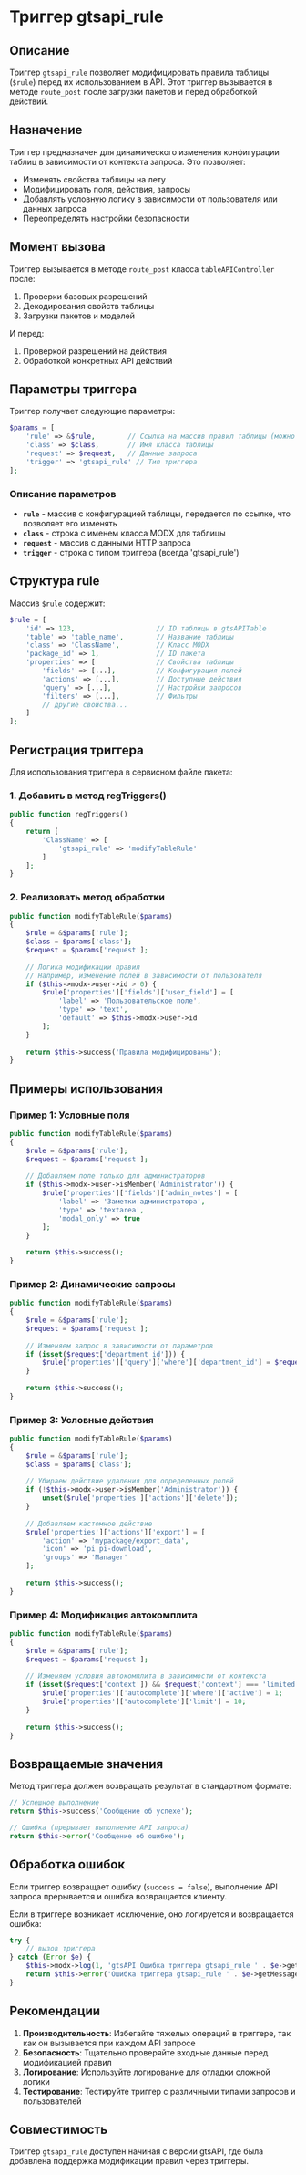 # Триггер gtsapi_rule

## Описание

Триггер `gtsapi_rule` позволяет модифицировать правила таблицы (`$rule`) перед их использованием в API. Этот триггер вызывается в методе `route_post` после загрузки пакетов и перед обработкой действий.

## Назначение

Триггер предназначен для динамического изменения конфигурации таблиц в зависимости от контекста запроса. Это позволяет:

- Изменять свойства таблицы на лету
- Модифицировать поля, действия, запросы
- Добавлять условную логику в зависимости от пользователя или данных запроса
- Переопределять настройки безопасности

## Момент вызова

Триггер вызывается в методе `route_post` класса `tableAPIController` после:
1. Проверки базовых разрешений
2. Декодирования свойств таблицы
3. Загрузки пакетов и моделей

И перед:
1. Проверкой разрешений на действия
2. Обработкой конкретных API действий

## Параметры триггера

Триггер получает следующие параметры:

```php
$params = [
    'rule' => &$rule,        // Ссылка на массив правил таблицы (можно изменять)
    'class' => $class,       // Имя класса таблицы
    'request' => $request,   // Данные запроса
    'trigger' => 'gtsapi_rule' // Тип триггера
];
```

### Описание параметров

- **`rule`** - массив с конфигурацией таблицы, передается по ссылке, что позволяет его изменять
- **`class`** - строка с именем класса MODX для таблицы
- **`request`** - массив с данными HTTP запроса
- **`trigger`** - строка с типом триггера (всегда 'gtsapi_rule')

## Структура rule

Массив `$rule` содержит:

```php
$rule = [
    'id' => 123,                    // ID таблицы в gtsAPITable
    'table' => 'table_name',        // Название таблицы
    'class' => 'ClassName',         // Класс MODX
    'package_id' => 1,              // ID пакета
    'properties' => [               // Свойства таблицы
        'fields' => [...],          // Конфигурация полей
        'actions' => [...],         // Доступные действия
        'query' => [...],           // Настройки запросов
        'filters' => [...],         // Фильтры
        // другие свойства...
    ]
];
```

## Регистрация триггера

Для использования триггера в сервисном файле пакета:

### 1. Добавить в метод regTriggers()

```php
public function regTriggers()
{
    return [
        'ClassName' => [
            'gtsapi_rule' => 'modifyTableRule'
        ]
    ];
}
```

### 2. Реализовать метод обработки

```php
public function modifyTableRule($params)
{
    $rule = &$params['rule'];
    $class = $params['class'];
    $request = $params['request'];
    
    // Логика модификации правил
    // Например, изменение полей в зависимости от пользователя
    if ($this->modx->user->id > 0) {
        $rule['properties']['fields']['user_field'] = [
            'label' => 'Пользовательское поле',
            'type' => 'text',
            'default' => $this->modx->user->id
        ];
    }
    
    return $this->success('Правила модифицированы');
}
```

## Примеры использования

### Пример 1: Условные поля

```php
public function modifyTableRule($params)
{
    $rule = &$params['rule'];
    $request = $params['request'];
    
    // Добавляем поле только для администраторов
    if ($this->modx->user->isMember('Administrator')) {
        $rule['properties']['fields']['admin_notes'] = [
            'label' => 'Заметки администратора',
            'type' => 'textarea',
            'modal_only' => true
        ];
    }
    
    return $this->success();
}
```

### Пример 2: Динамические запросы

```php
public function modifyTableRule($params)
{
    $rule = &$params['rule'];
    $request = $params['request'];
    
    // Изменяем запрос в зависимости от параметров
    if (isset($request['department_id'])) {
        $rule['properties']['query']['where']['department_id'] = $request['department_id'];
    }
    
    return $this->success();
}
```

### Пример 3: Условные действия

```php
public function modifyTableRule($params)
{
    $rule = &$params['rule'];
    $class = $params['class'];
    
    // Убираем действие удаления для определенных ролей
    if (!$this->modx->user->isMember('Administrator')) {
        unset($rule['properties']['actions']['delete']);
    }
    
    // Добавляем кастомное действие
    $rule['properties']['actions']['export'] = [
        'action' => 'mypackage/export_data',
        'icon' => 'pi pi-download',
        'groups' => 'Manager'
    ];
    
    return $this->success();
}
```

### Пример 4: Модификация автокомплита

```php
public function modifyTableRule($params)
{
    $rule = &$params['rule'];
    $request = $params['request'];
    
    // Изменяем условия автокомплита в зависимости от контекста
    if (isset($request['context']) && $request['context'] === 'limited') {
        $rule['properties']['autocomplete']['where']['active'] = 1;
        $rule['properties']['autocomplete']['limit'] = 10;
    }
    
    return $this->success();
}
```

## Возвращаемые значения

Метод триггера должен возвращать результат в стандартном формате:

```php
// Успешное выполнение
return $this->success('Сообщение об успехе');

// Ошибка (прерывает выполнение API запроса)
return $this->error('Сообщение об ошибке');
```

## Обработка ошибок

Если триггер возвращает ошибку (`success = false`), выполнение API запроса прерывается и ошибка возвращается клиенту.

Если в триггере возникает исключение, оно логируется и возвращается ошибка:

```php
try {
    // вызов триггера
} catch (Error $e) {
    $this->modx->log(1, 'gtsAPI Ошибка триггера gtsapi_rule ' . $e->getMessage());
    return $this->error('Ошибка триггера gtsapi_rule ' . $e->getMessage());
}
```

## Рекомендации

1. **Производительность**: Избегайте тяжелых операций в триггере, так как он вызывается при каждом API запросе
2. **Безопасность**: Тщательно проверяйте входные данные перед модификацией правил
3. **Логирование**: Используйте логирование для отладки сложной логики
4. **Тестирование**: Тестируйте триггер с различными типами запросов и пользователей

## Совместимость

Триггер `gtsapi_rule` доступен начиная с версии gtsAPI, где была добавлена поддержка модификации правил через триггеры.
